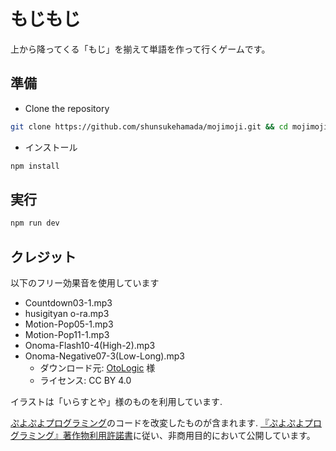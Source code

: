 # もじもじ

上から降ってくる「もじ」を揃えて単語を作って行くゲームです。

## 準備

-   Clone the repository

```zsh
git clone https://github.com/shunsukehamada/mojimoji.git && cd mojimoji
```

-   インストール

```zsh
npm install
```

## 実行

```zsh
npm run dev
```

## クレジット

以下のフリー効果音を使用しています

-   Countdown03-1.mp3
-   husigityan o-ra.mp3
-   Motion-Pop05-1.mp3
-   Motion-Pop11-1.mp3
-   Onoma-Flash10-4(High-2).mp3
-   Onoma-Negative07-3(Low-Long).mp3
    -   ダウンロード元: [OtoLogic](https://otologic.jp/) 様
    -   ライセンス: CC BY 4.0

イラストは「いらすとや」様のものを利用しています.

[ぷよぷよプログラミング](https://puyo.sega.jp/program_2020/)のコードを改変したものが含まれます. [『ぷよぷよプログラミング』著作物利用許諾書](『ぷよぷよプログラミング』著作物利用許諾書.pdf)に従い、非商用目的において公開しています。
